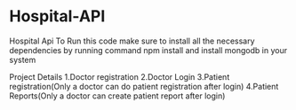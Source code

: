 # Hospital-API
Hospital Api To Run this code make sure to install all the necessary dependencies by running command npm install and install mongodb in your system

   Project Details
      1.Doctor registration
      2.Doctor Login
      3.Patient registration(Only a doctor can do patient registration after login)
      4.Patient Reports(Only a doctor can create patient report after login)
